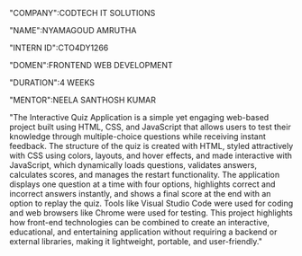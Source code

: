 "COMPANY":CODTECH IT SOLUTIONS

"NAME":NYAMAGOUD AMRUTHA

"INTERN ID":CTO4DY1266

"DOMEN":FRONTEND WEB DEVELOPMENT

"DURATION":4 WEEKS

"MENTOR":NEELA SANTHOSH KUMAR

"The Interactive Quiz Application is a simple yet engaging web-based project built using HTML, CSS, and JavaScript that allows users to test their knowledge through multiple-choice questions while receiving instant feedback. The structure of the quiz is created with HTML, styled attractively with CSS using colors, layouts, and hover effects, and made interactive with JavaScript, which dynamically loads questions, validates answers, calculates scores, and manages the restart functionality. The application displays one question at a time with four options, highlights correct and incorrect answers instantly, and shows a final score at the end with an option to replay the quiz. Tools like Visual Studio Code were used for coding and web browsers like Chrome were used for testing. This project highlights how front-end technologies can be combined to create an interactive, educational, and entertaining application without requiring a backend or external libraries, making it lightweight, portable, and user-friendly."
